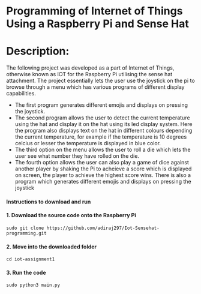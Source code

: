 # Programming of Internet of Things Using a Raspberry Pi and Sense Hat 

# Description:
The following project was developed as a part of Internet of Things, otherwise known as IOT for the Raspberry Pi utilising the sense hat attachment. The project essentially lets the user use the joystick on the pi to browse through a menu which has various programs of different display capabilities. 

- The first program generates different emojis and displays on pressing the joystick. 
- The second program allows the user to detect the current temperature using the hat and display it on the hat using its led display system. Here the program also displays text on the hat in different colours depending the current temperature, for example if the temperature is 10 degrees celcius or lesser the temperature is displayed in blue color. 
- The third option on the menu allows the user to roll a die which lets the user see what number they have rolled on the die.
- The fourth option allows the user can also play a game of dice against another player by shaking the Pi to acheieve a score which is displayed on screen, the player to achieve the highest score wins. There is also a program which generates different emojis and displays on pressing the joystick

#### Instructions to download and run

#### 1. Download the source code onto the Raspberry Pi
```
sudo git clone https://github.com/adiraj297/Iot-Sensehat-programming.git
```

#### 2. Move into the downloaded folder
```
cd iot-assignment1
```

#### 3. Run the code
```
sudo python3 main.py
```
